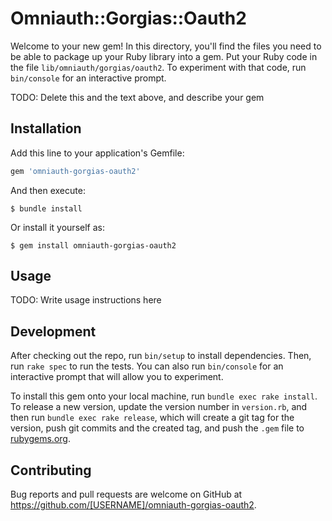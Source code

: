 # Omniauth::Gorgias::Oauth2

Welcome to your new gem! In this directory, you'll find the files you need to be able to package up your Ruby library into a gem. Put your Ruby code in the file `lib/omniauth/gorgias/oauth2`. To experiment with that code, run `bin/console` for an interactive prompt.

TODO: Delete this and the text above, and describe your gem

## Installation

Add this line to your application's Gemfile:

```ruby
gem 'omniauth-gorgias-oauth2'
```

And then execute:

    $ bundle install

Or install it yourself as:

    $ gem install omniauth-gorgias-oauth2

## Usage

TODO: Write usage instructions here

## Development

After checking out the repo, run `bin/setup` to install dependencies. Then, run `rake spec` to run the tests. You can also run `bin/console` for an interactive prompt that will allow you to experiment.

To install this gem onto your local machine, run `bundle exec rake install`. To release a new version, update the version number in `version.rb`, and then run `bundle exec rake release`, which will create a git tag for the version, push git commits and the created tag, and push the `.gem` file to [rubygems.org](https://rubygems.org).

## Contributing

Bug reports and pull requests are welcome on GitHub at https://github.com/[USERNAME]/omniauth-gorgias-oauth2.
